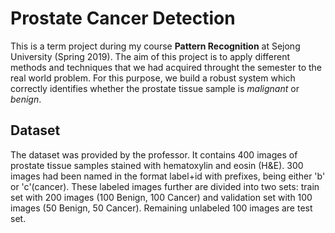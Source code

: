 # Prostate Cancer Detection

This is a term project during my course **Pattern Recognition** at Sejong University (Spring 2019). The aim of this project is to apply different methods and techniques that we had acquired throught the semester to the real world problem. For this purpose, we build a robust system which correctly identifies whether the prostate tissue sample is *malignant* or *benign*.

## Dataset

The dataset was provided by the professor. It contains 400 images of prostate tissue samples stained with hematoxylin
and eosin (H&E). 300 images had been named in the format label+id with prefixes, being either 'b' or 'c'(cancer). These labeled images further are divided into two sets: train set with 200 images (100 Benign, 100 Cancer) and validation set with 100 images (50 Benign, 50 Cancer). Remaining unlabeled 100 images are test set.
